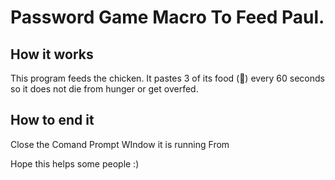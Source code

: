 # Password Game Macro To Feed Paul.

## How it works 

This program feeds the chicken. It pastes 3 of its food (🐛) every 60 seconds so it does not die from hunger or get overfed.

## How to end it 

Close the Comand Prompt WIndow it is running From

Hope this helps some people :)
